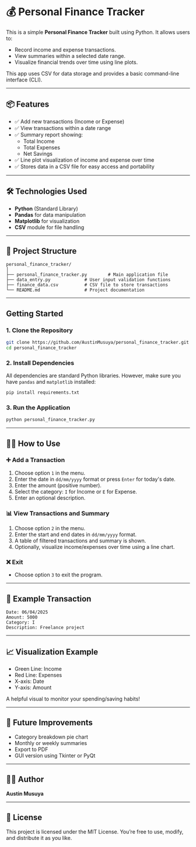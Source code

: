# 💰 Personal Finance Tracker

This is a simple **Personal Finance Tracker** built using Python. It allows users to:

- Record income and expense transactions.
- View summaries within a selected date range.
- Visualize financial trends over time using line plots.

This app uses CSV for data storage and provides a basic command-line interface (CLI).

---

## 📦 Features

- ✅ Add new transactions (Income or Expense)
- ✅ View transactions within a date range
- ✅ Summary report showing:
  - Total Income
  - Total Expenses
  - Net Savings
- ✅ Line plot visualization of income and expense over time
- ✅ Stores data in a CSV file for easy access and portability

---

## 🛠️ Technologies Used

- **Python** (Standard Library)
- **Pandas** for data manipulation
- **Matplotlib** for visualization
- **CSV** module for file handling

---

## 📁 Project Structure

```
personal_finance_tracker/
│
├── personal_finance_tracker.py        # Main application file
├── data_entry.py             # User input validation functions
├── finance_data.csv          # CSV file to store transactions
└── README.md                 # Project documentation
```

---

## Getting Started

### 1. Clone the Repository

```bash
git clone https://github.com/AustinMusuya/personal_finance_tracker.git
cd personal_finance_tracker
```

### 2. Install Dependencies

All dependencies are standard Python libraries. However, make sure you have `pandas` and `matplotlib` installed:

```bash
pip install requirements.txt
```

### 3. Run the Application

```bash
python personal_finance_tracker.py
```

---

## 🧑‍💻 How to Use

### ➕ Add a Transaction

1. Choose option `1` in the menu.
2. Enter the date in `dd/mm/yyyy` format or press `Enter` for today's date.
3. Enter the amount (positive number).
4. Select the category: `I` for Income or `E` for Expense.
5. Enter an optional description.

### 📊 View Transactions and Summary

1. Choose option `2` in the menu.
2. Enter the start and end dates in `dd/mm/yyyy` format.
3. A table of filtered transactions and summary is shown.
4. Optionally, visualize income/expenses over time using a line chart.

### ❌ Exit

- Choose option `3` to exit the program.

---

## 📌 Example Transaction

```
Date: 06/04/2025
Amount: 5000
Category: I
Description: Freelance project
```

---

## 📈 Visualization Example

- Green Line: Income
- Red Line: Expenses
- X-axis: Date
- Y-axis: Amount

A helpful visual to monitor your spending/saving habits!

---

## 🧪 Future Improvements

- Category breakdown pie chart
- Monthly or weekly summaries
- Export to PDF
- GUI version using Tkinter or PyQt

---

## 👨‍💻 Author

**Austin Musuya**

---

## 📃 License

This project is licensed under the MIT License. You’re free to use, modify, and distribute it as you like.
